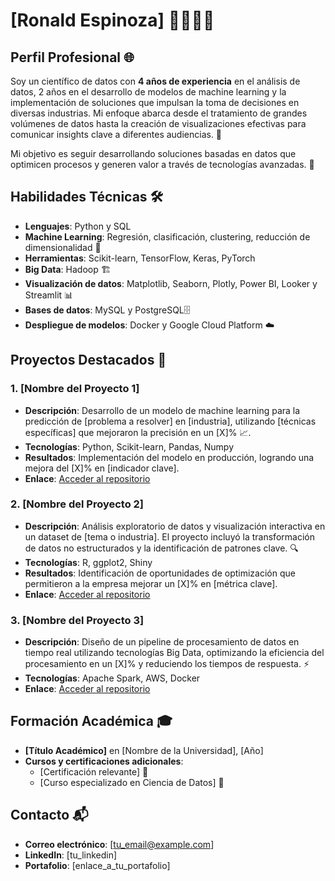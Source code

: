 # [Ronald Espinoza] 👨‍💻👩‍💻

## Perfil Profesional 🌐

Soy un científico de datos con **4 años de experiencia** en el análisis de datos, 2 años en el desarrollo de modelos de machine learning y la implementación de soluciones que impulsan la toma de decisiones en diversas industrias. Mi enfoque abarca desde el tratamiento de grandes volúmenes de datos hasta la creación de visualizaciones efectivas para comunicar insights clave a diferentes audiencias. 🎯

Mi objetivo es seguir desarrollando soluciones basadas en datos que optimicen procesos y generen valor a través de tecnologías avanzadas. 🚀

## Habilidades Técnicas 🛠️

- **Lenguajes**: Python y SQL  
- **Machine Learning**: Regresión, clasificación, clustering, reducción de dimensionalidad 🤖  
- **Herramientas**: Scikit-learn, TensorFlow, Keras, PyTorch  
- **Big Data**: Hadoop 🏗️  
- **Visualización de datos**: Matplotlib, Seaborn, Plotly, Power BI, Looker y Streamlit 📊  
- **Bases de datos**: MySQL y PostgreSQL🗄️  
- **Despliegue de modelos**: Docker y Google Cloud Platform ☁️

## Proyectos Destacados 📂

### 1. [Nombre del Proyecto 1]  
   - **Descripción**: Desarrollo de un modelo de machine learning para la predicción de [problema a resolver] en [industria], utilizando [técnicas específicas] que mejoraron la precisión en un [X]% 📈.  
   - **Tecnologías**: Python, Scikit-learn, Pandas, Numpy  
   - **Resultados**: Implementación del modelo en producción, logrando una mejora del [X]% en [indicador clave].  
   - **Enlace**: [Acceder al repositorio](#)

### 2. [Nombre del Proyecto 2]  
   - **Descripción**: Análisis exploratorio de datos y visualización interactiva en un dataset de [tema o industria]. El proyecto incluyó la transformación de datos no estructurados y la identificación de patrones clave. 🔍  
   - **Tecnologías**: R, ggplot2, Shiny  
   - **Resultados**: Identificación de oportunidades de optimización que permitieron a la empresa mejorar un [X]% en [métrica clave].  
   - **Enlace**: [Acceder al repositorio](#)

### 3. [Nombre del Proyecto 3]  
   - **Descripción**: Diseño de un pipeline de procesamiento de datos en tiempo real utilizando tecnologías Big Data, optimizando la eficiencia del procesamiento en un [X]% y reduciendo los tiempos de respuesta. ⚡  
   - **Tecnologías**: Apache Spark, AWS, Docker  
   - **Enlace**: [Acceder al repositorio](#)

## Formación Académica 🎓

- **[Título Académico]** en [Nombre de la Universidad], [Año]  
- **Cursos y certificaciones adicionales**:  
  - [Certificación relevante] 📜  
  - [Curso especializado en Ciencia de Datos] 🧠

## Contacto 📬

- **Correo electrónico**: [tu_email@example.com]  
- **LinkedIn**: [tu_linkedin]  
- **Portafolio**: [enlace_a_tu_portafolio]

